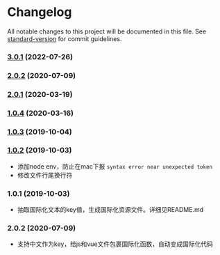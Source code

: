 # Changelog

All notable changes to this project will be documented in this file. See [standard-version](https://github.com/conventional-changelog/standard-version) for commit guidelines.

### [3.0.1](https://github.com/vue-viewer-editor/vve-i18n-cli/compare/v2.0.2...v3.0.1) (2022-07-26)

### [2.0.2](https://github.com/vue-viewer-editor/vve-i18n-cli/compare/v2.0.1...v2.0.2) (2020-07-09)

### [2.0.1](https://github.com/vue-viewer-editor/vve-i18n-cli/compare/v1.0.4...v2.0.1) (2020-03-19)

### [1.0.4](https://github.com/vue-viewer-editor/vve-i18n-cli/compare/v1.0.3...v1.0.4) (2020-03-16)

### [1.0.3](https://github.com/vue-viewer-editor/vve-i18n-cli/compare/v1.0.2...v1.0.3) (2019-10-04)

### [1.0.2](https://github.com/vue-viewer-editor/vve-i18n-cli/compare/v1.0.1...v1.0.2) (2019-10-03)
- 添加node env，防止在mac下报 `syntax error near unexpected token`
- 修改文件行尾换行符

### 1.0.1 (2019-10-03)
- 抽取国际化文本的key值，生成国际化资源文件。详细见README.md

### 2.0.2 (2020-07-09)
- 支持中文作为key，给js和vue文件包裹国际化函数，自动变成国际化代码

